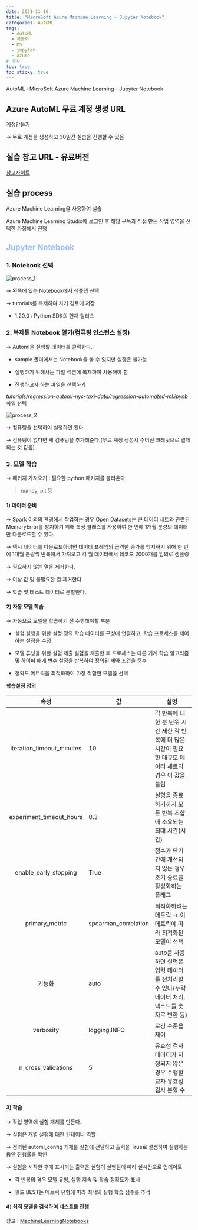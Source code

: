 ```yaml
---
date: 2021-11-16
title: "MicroSoft Azure Machine Learning - Jupyter Notebook"
categories: AutoML
tags:
  - AutoML
  - 자동화
  - MS
  - jupyter
  - Azure
# 목차
toc: true  
toc_sticky: true 
---
```


AutoML : MicroSoft Azure Machine Learning - Jupyter Notebook

## Azure AutoML 무료 계정 생성 URL
[계정만들기](https://azure.microsoft.com/ko-kr/free/search/?&ef_id=Cj0KCQiA6t6ABhDMARIsAONIYyyEgVPa8oL6tWphXpORyHS0f-qiffy41o3VvuoTX8WFpCtQbmtfQVYaAjqREALw_wcB:G:s&OCID=AID2100068_SEM_Cj0KCQiA6t6ABhDMARIsAONIYyyEgVPa8oL6tWphXpORyHS0f-qiffy41o3VvuoTX8WFpCtQbmtfQVYaAjqREALw_wcB:G:s&gclid=Cj0KCQiA6t6ABhDMARIsAONIYyyEgVPa8oL6tWphXpORyHS0f-qiffy41o3VvuoTX8WFpCtQbmtfQVYaAjqREALw_wcB)

→ 무료 계정을 생성하고 30일간 실습을 진행할 수 있음


## 실습 참고 URL - 유료버전

[참고사이트](https://docs.microsoft.com/ko-kr/azure/machine-learning/how-to-use-automated-ml-for-ml-models)


## 실습 process

Azure Machine Learning을 사용하여 실습

Azure Machine Learning Studio에 로그인 후 해당 구독과 직접 만든 작업 영역을 선택한 가정에서 진행


## <span style="color:#9BC3FF; font-weight:bold"> Jupyter Notebook </span>


### 1. Notebook 선택


![process_1]({{https://github.com/wlslwlsl/wlslwlsl.github.io}}/assets/AutoML/j1.png)


→ 왼쪽에 있는 Notebook에서 샘플탭 선택

→ tutorials를 복제하여 자기 경로에 저장

- 1.20.0 : Python SDK의 현재 릴리스


### 2. 복제된 Notebook 열기(컴퓨팅 인스턴스 설정)

→ Automl을 실행할 데이터를 클릭한다.

- sample 폴더에서는 Notebook을 볼 수 있지만 실행은 불가능

- 실행하기 위해서는 파일 섹션에 복제하여 사용해야 함


* 진행하고자 하는 파일을 선택하기

*tutorials/regression-automl-nyc-taxi-data/regression-automated-ml.ipynb* 파일 선택

![process_2]({{https://github.com/wlslwlsl/wlslwlsl.github.io}}/assets/AutoML/j2.png)

→ 컴퓨팅을 선택하여 실행하면 된다.

→ 컴퓨팅이 없다면 새 컴퓨팅을 추가해준다.(무료 계정 생성시 주어진 크레딧으로 결제되는 것 같음)


### 3. 모델 학습

→ 패키지 가져오기 : 필요한 python 패키지를 불러온다.

> numpy, plt 등


#### 1) 데이터 준비

→ Spark 이외의 환경에서 작업하는 경우 Open Datasets는 큰 데이터 세트와 관련된 MemoryError를 방지하기 위해 특정 클래스를 사용하여 한 번에 1개월 분량의 데이터만 다운로드할 수 있다.

→ 택시 데이터를 다운로드하려면 데이터 프레임의 급격한 증가를 방지하기 위해 한 번에 1개월 분량씩 반복해서 가져오고 각 월 데이터에서 레코드 2000개를 임의로 샘플링

→ 필요하지 않는 열을 제거한다.

→ 이상 값 및 불필요한 열 제거한다.

→ 학습 및 테스트 데이터로 분할한다.


#### 2) 자동 모델 학습

→ 자동으로 모델을 학습하기 전 수행해야할 부분

- 실험 실행을 위한 설정 정의 학습 데이터를 구성에 연결하고, 학습 프로세스를 제어하는 설정을 수정

- 모델 튜닝을 위한 실험 제출 실험을 제출한 후 프로세스는 다른 기계 학습 알고리즘 및 하이퍼 매개 변수 설정을 반복하여 정의된 제약 조건을 준수

- 정확도 메트릭을 최적화하여 가장 적합한 모델을 선택


**학습설정 정의**

| **속성** | **값** | **설명** |
|:---:|---|---|
| iteration_timeout_minutes |10|각 반복에 대한 분 단위 시간 제한 각 반복에 더 많은 시간이 필요한 대규모 데이터 세트의 경우 이 값을 늘림|
| experiment_timeout_hours |0.3|실험을 종료하기까지 모든 반복 조합에 소요되는 최대 시간(시간)|
| enable_early_stopping |True|점수가 단기간에 개선되지 않는 경우 조기 종료를 활성화하는 플래그|
| primary_metric |spearman_correlation|최적화하려는 메트릭 → 이 메트릭에 따라 최적화된 모델이 선택|
| 기능화 |auto|auto를 사용하면 실험은 입력 데이터를 전처리할 수 있다(누락 데이터 처리, 텍스트를 숫자로 변환 등)|
| verbosity |logging.INFO|로깅 수준을 제어|
| n_cross_validations |5|유효성 검사 데이터가 지정되지 않은 경우 수행할 교차 유효성 검사 분할 수|

#### 3) 학습

→ 작업 영역에 실험 개체를 만든다.

→ 실험은 개별 실행에 대한 컨테이너 역할

→ 정의된 automl_config 개체를 실험에 전달하고 출력을 True로 설정하여 실행하는 동안 진행률을 확인

→ 실험을 시작한 후에 표시되는 출력은 실험이 실행됨에 따라 실시간으로 업데이트

- 각 반복의 경우 모델 유형, 실행 지속 및 학습 정확도가 표시

- 필드 BEST는 메트릭 유형에 따라 최적의 실행 학습 점수를 추적


#### 4) 최적 모델을 검색하여 테스트를 진행



참고 : [MachineLearningNotebooks](https://github.com/Azure/MachineLearningNotebooks)



﻿